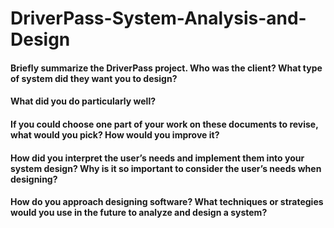 # DriverPass-System-Analysis-and-Design

#### Briefly summarize the DriverPass project. Who was the client? What type of system did they want you to design?

#### What did you do particularly well?

#### If you could choose one part of your work on these documents to revise, what would you pick? How would you improve it?

#### How did you interpret the user’s needs and implement them into your system design? Why is it so important to consider the user’s needs when designing?

#### How do you approach designing software? What techniques or strategies would you use in the future to analyze and design a system?

